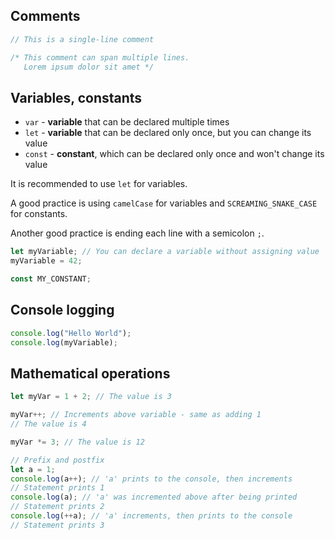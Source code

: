 ## Comments

```js
// This is a single-line comment

/* This comment can span multiple lines.
   Lorem ipsum dolor sit amet */
```

## Variables, constants

- `var` - **variable** that can be declared multiple times
- `let` - **variable** that can be declared only once, but you can change its value
- `const` - **constant**, which can be declared only once and won't change its value

It is recommended to use `let` for variables.

A good practice is using `camelCase` for variables and `SCREAMING_SNAKE_CASE` for constants.

Another good practice is ending each line with a semicolon `;`.

```js
let myVariable; // You can declare a variable without assigning value
myVariable = 42;

const MY_CONSTANT;
```

## Console logging

```js
console.log("Hello World");
console.log(myVariable);
```

## Mathematical operations

```js
let myVar = 1 + 2; // The value is 3

myVar++; // Increments above variable - same as adding 1
// The value is 4

myVar *= 3; // The value is 12

// Prefix and postfix
let a = 1;
console.log(a++); // 'a' prints to the console, then increments
// Statement prints 1
console.log(a); // 'a' was incremented above after being printed
// Statement prints 2
console.log(++a); // 'a' increments, then prints to the console
// Statement prints 3
```
